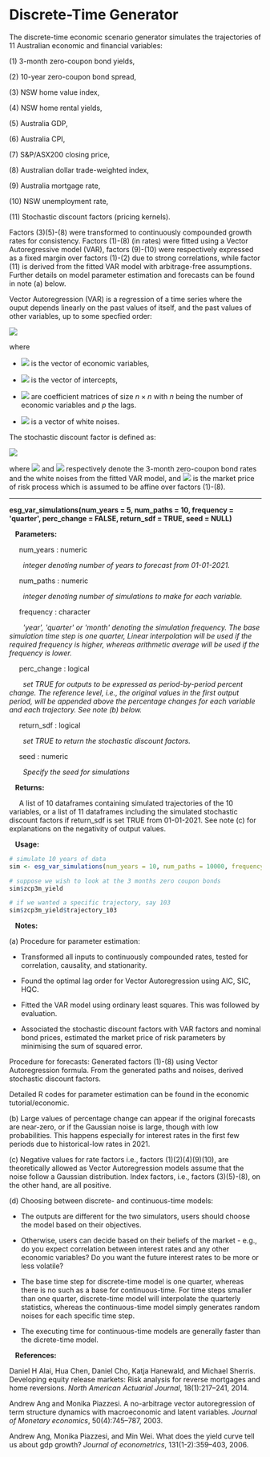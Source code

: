# Discrete-Time Generator

The discrete-time economic scenario generator simulates the trajectories of 11 Australian economic and financial variables: 

(1) 3-month zero-coupon bond yields,

(2) 10-year zero-coupon bond spread,

(3) NSW home value index,

(4) NSW home rental yields,

(5) Australia GDP,

(6) Australia CPI,

(7) S&P/ASX200 closing price,

(8) Australian dollar trade-weighted index,

(9) Australia mortgage rate,

(10) NSW unemployment rate,

(11) Stochastic discount factors (pricing kernels).

Factors (3)(5)-(8) were transformed to continuously compounded growth rates for consistency. Factors (1)-(8) (in rates) were fitted using a Vector Autoregressive model (VAR), factors (9)-(10) were respectively expressed as a fixed margin over factors (1)-(2) due to strong correlations, while factor (11) is derived from the fitted VAR model with arbitrage-free assumptions. Further details on model parameter estimation and forecasts can be found in note (a) below. 

Vector Autoregression (VAR) is a regression of a time series where the ouput depends linearly on the past values of itself, and the past values of other variables, up to some specfied order: 

![](https://latex.codecogs.com/svg.image?\mathbf{z}_{t}&space;=&space;\mathbf{\mu}&space;&plus;&space;\Phi_{1}\mathbf{z}_{t-1}&plus;&space;\Phi_{2}\mathbf{z}_{t-2}&plus;\cdots&plus;&space;\Phi_{p}\mathbf{z}_{t-p}&space;&plus;&space;\mathbf{\epsilon},)

where  

* ![](https://latex.codecogs.com/svg.image?\mathbf{z}_{t}) is the vector of economic variables,

* ![](https://latex.codecogs.com/svg.image?\mathbf{\mu}) is the vector of intercepts,

* ![](https://latex.codecogs.com/svg.image?\Phi_{i},&space;i=1,\cdots,&space;p) are coefficient matrices of size $n \times n$ with $n$ being the number of economic variables and $p$ the lags. 

* ![](https://latex.codecogs.com/svg.image?\mathbf{\epsilon}) is a vector of white noises. 

The stochastic discount factor is defined as: 

![](https://latex.codecogs.com/svg.image?s_{t&plus;1}&space;=&space;\exp&space;\left(-&space;\mathbf{e}_1&space;^\top&space;\mathbf{z}_t&space;-&space;\frac{1}{2}&space;\mathbf{\lambda}_t^\top&space;\mathbf{\lambda}_t&space;-&space;\mathbf{\lambda}_t^\top&space;\mathbf{\epsilon}_{t&plus;1}&space;\right),)

where ![](https://latex.codecogs.com/svg.image?\mathbf{e}_1^\top&space;\mathbf{z}_t) and ![](https://latex.codecogs.com/svg.image?\mathbf{\epsilon}_t) respectively denote the 3-month zero-coupon bond rates and  the white noises from the fitted VAR model, and ![](https://latex.codecogs.com/svg.image?\mathbf{\lambda}_t) is the market price of risk process which is assumed to be affine over factors (1)-(8). 


---


**esg_var_simulations(num_years = 5, num_paths = 10, frequency = 'quarter', perc_change = FALSE, return_sdf = TRUE, seed = NULL)**

&nbsp;&nbsp; **Parameters:**

&nbsp;&nbsp;&nbsp;&nbsp; num_years : numeric

&nbsp;&nbsp;&nbsp;&nbsp;&nbsp;&nbsp; *integer denoting number of years to forecast from 01-01-2021.*

&nbsp;&nbsp;&nbsp;&nbsp; num_paths : numeric

&nbsp;&nbsp;&nbsp;&nbsp;&nbsp;&nbsp; *integer denoting number of simulations to make for each variable.*

&nbsp;&nbsp;&nbsp;&nbsp; frequency : character

&nbsp;&nbsp;&nbsp;&nbsp;&nbsp;&nbsp; *'year', 'quarter' or 'month' denoting the simulation frequency. The base simulation time step is one quarter, Linear interpolation will be used if the required frequency is higher, whereas arithmetic average will be used if the frequency is lower.*

&nbsp;&nbsp;&nbsp;&nbsp; perc_change : logical

&nbsp;&nbsp;&nbsp;&nbsp;&nbsp;&nbsp; *set TRUE for outputs to be expressed as period-by-period percent change. The reference level, i.e., the original values in the first output period, will be appended above the percentage changes for each variable and each trajectory. See note (b) below.*

&nbsp;&nbsp;&nbsp;&nbsp; return_sdf : logical 

&nbsp;&nbsp;&nbsp;&nbsp;&nbsp;&nbsp; *set TRUE to return the stochastic discount factors.*

&nbsp;&nbsp;&nbsp;&nbsp; seed : numeric

&nbsp;&nbsp;&nbsp;&nbsp;&nbsp;&nbsp; *Specify the seed for simulations*

&nbsp;&nbsp; **Returns:**

&nbsp;&nbsp;&nbsp;&nbsp; A list of 10 dataframes containing simulated trajectories of the 10 variables, or a list of 11 dataframes including the simulated stochastic discount factors if return_sdf is set TRUE from 01-01-2021. See note (c) for explanations on the negativity of output values. 

&nbsp;&nbsp; **Usage:**

```r
# simulate 10 years of data
sim <- esg_var_simulations(num_years = 10, num_paths = 10000, frequency = 'year')

# suppose we wish to look at the 3 months zero coupon bonds
sim$zcp3m_yield

# if we wanted a specific trajectory, say 103
sim$zcp3m_yield$trajectory_103
```

&nbsp;&nbsp; **Notes:**

  (a) Procedure for parameter estimation: 
  
  * Transformed all inputs to continuously compounded rates, tested for correlation, causality, and stationarity. 
        
  * Found the optimal lag order for Vector Autoregression using AIC, SIC, HQC. 
        
  * Fitted the VAR model using ordinary least squares. This was followed by evaluation. 
        
  * Associated the stochastic discount factors with VAR factors and nominal bond prices, estimated the market price of risk parameters by minimising the sum of squared error. 
        
   Procedure for forecasts: Generated factors (1)-(8) using Vector Autoregression formula. From the generated paths and noises, derived stochastic discount factors. 
   
   Detailed R codes for parameter estimation can be found in the economic tutorial/economic. 
  
  (b) Large values of percentage change can appear if the original forecasts are near-zero, or if the Gaussian noise is large, though with low probabilities. This happens especially for interest rates in the first few periods due to historical-low rates in 2021. 

  (c) Negative values for rate factors i.e., factors (1)(2)(4)(9)(10), are theoretically allowed as Vector Autoregression models assume that the noise follow a Gaussian distribution. Index factors, i.e., factors (3)(5)-(8), on the other hand, are all positive. 

  (d) Choosing between discrete- and continuous-time models: 

   * The outputs are different for the two simulators, users should choose the model based on their objectives. 

   * Otherwise, users can decide based on their beliefs of the market - e.g., do you expect correlation between interest rates and any other economic variables? Do you want the future interest rates to be more or less volatile? 

   * The base time step for discrete-time model is one quarter, whereas there is no such as a base for continuous-time. For time steps smaller than one quarter, discrete-time model will interpolate the quarterly statistics, whereas the continuous-time model simply generates random noises for each specific time step. 

   * The executing time for continuous-time models are generally faster than the dicrete-time model. 

&nbsp;&nbsp; **References:**

Daniel H Alai, Hua Chen, Daniel Cho, Katja Hanewald, and Michael Sherris. Developing equity release markets: Risk analysis for reverse mortgages and home reversions. _North American Actuarial Journal_, 18(1):217–241, 2014.

Andrew Ang and Monika Piazzesi. A no-arbitrage vector autoregression of term structure dynamics with macroeconomic and latent variables. _Journal of Monetary economics_, 50(4):745–787, 2003.

Andrew Ang, Monika Piazzesi, and Min Wei. What does the yield curve tell us about gdp growth? _Journal of econometrics_, 131(1-2):359–403, 2006.




















